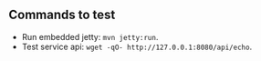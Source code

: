 ## Commands to test

* Run embedded jetty: `mvn jetty:run`.
* Test service api: `wget -qO- http://127.0.0.1:8080/api/echo`.
